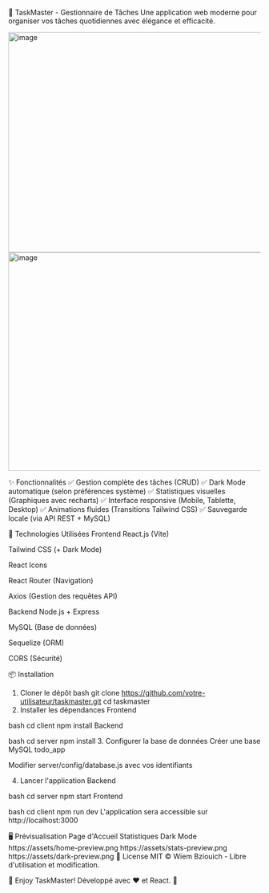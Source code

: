 📌 TaskMaster - Gestionnaire de Tâches
Une application web moderne pour organiser vos tâches quotidiennes avec élégance et efficacité.

<img width="900" height="439" alt="image" src="https://github.com/user-attachments/assets/0d1a7681-426f-4e09-8b95-3867315b29b3" />
<img width="900" height="436" alt="image" src="https://github.com/user-attachments/assets/ff57f1d6-e0fb-48a4-8af7-0cfc2841eb29" />


✨ Fonctionnalités
✅ Gestion complète des tâches (CRUD)
✅ Dark Mode automatique (selon préférences système)
✅ Statistiques visuelles (Graphiques avec recharts)
✅ Interface responsive (Mobile, Tablette, Desktop)
✅ Animations fluides (Transitions Tailwind CSS)
✅ Sauvegarde locale (via API REST + MySQL)

🚀 Technologies Utilisées
Frontend
React.js (Vite)

Tailwind CSS (+ Dark Mode)

React Icons

React Router (Navigation)

Axios (Gestion des requêtes API)

Backend
Node.js + Express

MySQL (Base de données)

Sequelize (ORM)

CORS (Sécurité)

📦 Installation
1. Cloner le dépôt
bash
git clone https://github.com/votre-utilisateur/taskmaster.git
cd taskmaster
2. Installer les dépendances
Frontend

bash
cd client
npm install
Backend

bash
cd server
npm install
3. Configurer la base de données
Créer une base MySQL todo_app

Modifier server/config/database.js avec vos identifiants

4. Lancer l'application
Backend

bash
cd server
npm start
Frontend

bash
cd client
npm run dev
L'application sera accessible sur http://localhost:3000

🖥️ Prévisualisation
Page d'Accueil	Statistiques	Dark Mode
https://assets/home-preview.png	https://assets/stats-preview.png	https://assets/dark-preview.png
📜 License
MIT © Wiem Bziouich - Libre d'utilisation et modification.


🌟 Enjoy TaskMaster! Développé avec ❤️ et React. 🚀

